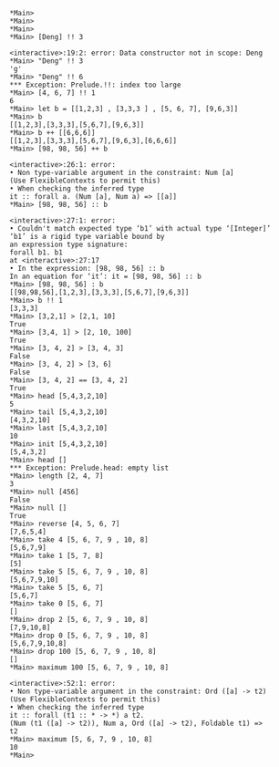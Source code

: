 
    *Main> 
    *Main> 
    *Main> 
    *Main> [Deng] !! 3

    <interactive>:19:2: error: Data constructor not in scope: Deng
    *Main> "Deng" !! 3
    'g'
    *Main> "Deng" !! 6
    *** Exception: Prelude.!!: index too large
    *Main> [4, 6, 7] !! 1
    6
    *Main> let b = [[1,2,3] , [3,3,3 ] , [5, 6, 7], [9,6,3]]
    *Main> b
    [[1,2,3],[3,3,3],[5,6,7],[9,6,3]]
    *Main> b ++ [[6,6,6]]
    [[1,2,3],[3,3,3],[5,6,7],[9,6,3],[6,6,6]]
    *Main> [98, 98, 56] ++ b

    <interactive>:26:1: error:
    • Non type-variable argument in the constraint: Num [a]
    (Use FlexibleContexts to permit this)
    • When checking the inferred type
    it :: forall a. (Num [a], Num a) => [[a]]
    *Main> [98, 98, 56] :: b

    <interactive>:27:1: error:
    • Couldn't match expected type ‘b1’ with actual type ‘[Integer]’
    ‘b1’ is a rigid type variable bound by
    an expression type signature:
    forall b1. b1
    at <interactive>:27:17
    • In the expression: [98, 98, 56] :: b
    In an equation for ‘it’: it = [98, 98, 56] :: b
    *Main> [98, 98, 56] : b
    [[98,98,56],[1,2,3],[3,3,3],[5,6,7],[9,6,3]]
    *Main> b !! 1
    [3,3,3]
    *Main> [3,2,1] > [2,1, 10]
    True
    *Main> [3,4, 1] > [2, 10, 100]
    True
    *Main> [3, 4, 2] > [3, 4, 3]
    False
    *Main> [3, 4, 2] > [3, 6]
    False
    *Main> [3, 4, 2] == [3, 4, 2]
    True
    *Main> head [5,4,3,2,10]
    5
    *Main> tail [5,4,3,2,10]
    [4,3,2,10]
    *Main> last [5,4,3,2,10]
    10
    *Main> init [5,4,3,2,10]
    [5,4,3,2]
    *Main> head []
    *** Exception: Prelude.head: empty list
    *Main> length [2, 4, 7]
    3
    *Main> null [456]
    False
    *Main> null []
    True
    *Main> reverse [4, 5, 6, 7]
    [7,6,5,4]
    *Main> take 4 [5, 6, 7, 9 , 10, 8]
    [5,6,7,9]
    *Main> take 1 [5, 7, 8]
    [5]
    *Main> take 5 [5, 6, 7, 9 , 10, 8]
    [5,6,7,9,10]
    *Main> take 5 [5, 6, 7]
    [5,6,7]
    *Main> take 0 [5, 6, 7]
    []
    *Main> drop 2 [5, 6, 7, 9 , 10, 8]
    [7,9,10,8]
    *Main> drop 0 [5, 6, 7, 9 , 10, 8]
    [5,6,7,9,10,8]
    *Main> drop 100 [5, 6, 7, 9 , 10, 8]
    []
    *Main> maximum 100 [5, 6, 7, 9 , 10, 8]

    <interactive>:52:1: error:
    • Non type-variable argument in the constraint: Ord ([a] -> t2)
    (Use FlexibleContexts to permit this)
    • When checking the inferred type
    it :: forall (t1 :: * -> *) a t2.
    (Num (t1 ([a] -> t2)), Num a, Ord ([a] -> t2), Foldable t1) =>
    t2
    *Main> maximum [5, 6, 7, 9 , 10, 8]
    10
    *Main> 
